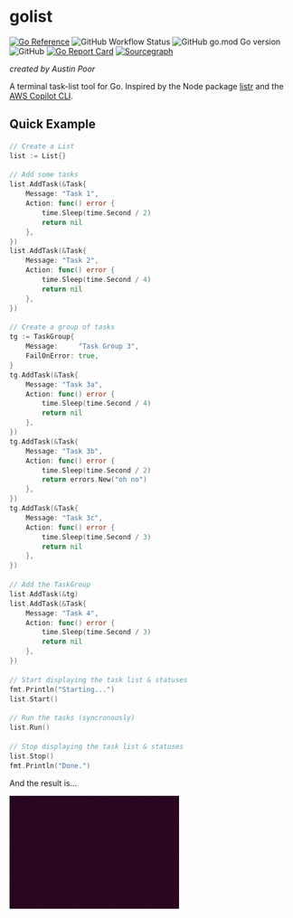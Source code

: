 # golist

[![Go Reference](https://pkg.go.dev/badge/github.com/a-poor/golist.svg)](https://pkg.go.dev/github.com/a-poor/golist)
![GitHub Workflow Status](https://img.shields.io/github/workflow/status/a-poor/golist/Go?style=flat-square)
![GitHub go.mod Go version](https://img.shields.io/github/go-mod/go-version/a-poor/golist?style=flat-square)
![GitHub](https://img.shields.io/github/license/a-poor/golist?style=flat-square)
[![Go Report Card](https://goreportcard.com/badge/github.com/a-poor/golist)](https://goreportcard.com/report/github.com/a-poor/golist)
[![Sourcegraph](https://sourcegraph.com/github.com/a-poor/golist/-/badge.svg)](https://sourcegraph.com/github.com/a-poor/golist?badge)

_created by Austin Poor_

A terminal task-list tool for Go. Inspired by the Node package [listr](https://www.npmjs.com/package/listr) and the [AWS Copilot CLI](https://github.com/aws/copilot-cli).

## Quick Example

```go
// Create a List
list := List{}

// Add some tasks
list.AddTask(&Task{
    Message: "Task 1",
    Action: func() error {
        time.Sleep(time.Second / 2)
        return nil
    },
})
list.AddTask(&Task{
    Message: "Task 2",
    Action: func() error {
        time.Sleep(time.Second / 4)
        return nil
    },
})

// Create a group of tasks
tg := TaskGroup{
    Message:     "Task Group 3",
    FailOnError: true,
}
tg.AddTask(&Task{
    Message: "Task 3a",
    Action: func() error {
        time.Sleep(time.Second / 4)
        return nil
    },
})
tg.AddTask(&Task{
    Message: "Task 3b",
    Action: func() error {
        time.Sleep(time.Second / 2)
        return errors.New("oh no")
    },
})
tg.AddTask(&Task{
    Message: "Task 3c",
    Action: func() error {
        time.Sleep(time.Second / 3)
        return nil
    },
})

// Add the TaskGroup
list.AddTask(&tg)
list.AddTask(&Task{
    Message: "Task 4",
    Action: func() error {
        time.Sleep(time.Second / 3)
        return nil
    },
})

// Start displaying the task list & statuses
fmt.Println("Starting...")
list.Start()

// Run the tasks (syncronously)
list.Run()

// Stop displaying the task list & statuses
list.Stop()
fmt.Println("Done.")
```

And the result is...

![Sample GIF](https://raw.githubusercontent.com/a-poor/golist/main/etc/sample.gif)

